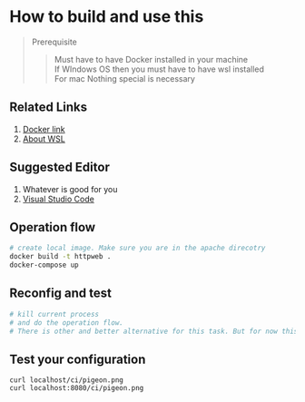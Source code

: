 # How to build and use this


> Prerequisite
>> Must have to have Docker installed in your machine<br>
>> If WIndows OS then you must have to have wsl installed<br>
>> For mac Nothing special is necessary

## Related Links
1. [Docker link](https://www.docker.com/products/docker-desktop/)
1. [About WSL](https://learn.microsoft.com/en-us/windows/wsl/install)

## Suggested Editor
1. Whatever is good for you
1. [Visual Studio Code](https://code.visualstudio.com/download)


## Operation flow

```sh
# create local image. Make sure you are in the apache direcotry
docker build -t httpweb .
docker-compose up
```
## Reconfig and test

```sh
# kill current process
# and do the operation flow.
# There is other and better alternative for this task. But for now this should be good enough
```

## Test your configuration

    curl localhost/ci/pigeon.png
    curl localhost:8080/ci/pigeon.png
